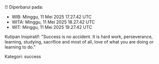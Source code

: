 ⏰ Diperbarui pada:
- WIB: Minggu, 11 Mei 2025 17.27.42 UTC
- WITA: Minggu, 11 Mei 2025 18.27.42 UTC
- WIT: Minggu, 11 Mei 2025 19.27.42 UTC

Kutipan Inspiratif:
"Success is no accident. It is hard work, perseverance, learning, studying, sacrifice and most of all, love of what you are doing or learning to do."


Kategori: success


